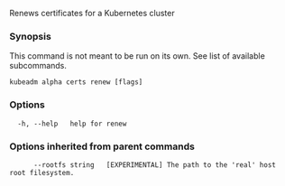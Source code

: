 
Renews certificates for a Kubernetes cluster

### Synopsis

This command is not meant to be run on its own. See list of available subcommands.

```
kubeadm alpha certs renew [flags]
```

### Options

```
  -h, --help   help for renew
```

### Options inherited from parent commands

```
      --rootfs string   [EXPERIMENTAL] The path to the 'real' host root filesystem.
```

